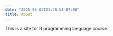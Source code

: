 ```yaml
---
date: "2025-03-03T21:48:51-07:00"
title: About
---
```


This is a site for R programming language course. 
